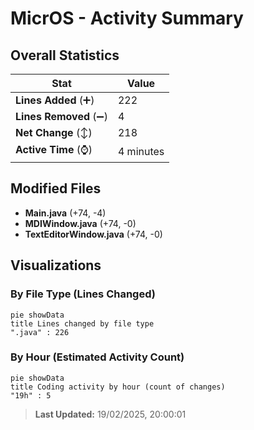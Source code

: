 # MicrOS - Activity Summary 

## Overall Statistics

| Stat                   | Value                                                             |
| ---------------------- | ----------------------------------------------------------------- |
| **Lines Added** (➕)   | 222                                          |
| **Lines Removed** (➖) | 4                                        |
| **Net Change** (↕)    | 218                |
| **Active Time** (⌚)   | 4 minutes |


## Modified Files
- **Main.java** (+74, -4)
- **MDIWindow.java** (+74, -0)
- **TextEditorWindow.java** (+74, -0)

## Visualizations

### By File Type (Lines Changed)

```mermaid
pie showData
title Lines changed by file type
".java" : 226
```

### By Hour (Estimated Activity Count)

```mermaid
pie showData
title Coding activity by hour (count of changes)
"19h" : 5
```


> **Last Updated:** 19/02/2025, 20:00:01